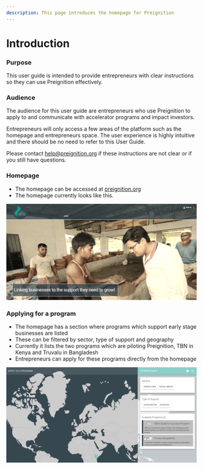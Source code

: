 ```yaml
---
description: This page introduces the homepage for Preignition
---
```

# Introduction

### Purpose

This user guide is intended to provide entrepreneurs with clear instructions so they can use Preignition effectively.

### Audience

The audience for this user guide are entrepreneurs who use Preignition to apply to and communicate with accelerator programs and impact investors.

Entrepreneurs will only access a few areas of the platform such as the homepage and entrepreneurs space.  The user experience is highly intuitive and there should be no need to refer to this User Guide. 

Please contact help@preignition.org if these instructions are not clear or if you still have questions.

### Homepage

* The homepage can be accessed at [preignition.org](https://preignition.org/main/home) 
* The homepage currently looks like this.

![](../.gitbook/assets/image_guide%20%2853%29.png)

### Applying for a program

* The homepage has a section where programs which support early stage businesses are listed
* These can be filtered by sector, type of support and geography
* Currently it lists the two programs which are piloting Preignition, TBN in Kenya and Truvalu in Bangladesh
* Entrepreneurs can apply for these programs directly from the homepage

![](../.gitbook/assets/image_guide%20%2825%29.png)

